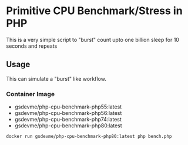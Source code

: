 # Primitive CPU Benchmark/Stress in PHP

This is a very simple script to "burst" count upto one billion sleep for 10 seconds and repeats

## Usage

This can simulate a "burst" like workflow.

### Container Image

- gsdevme/php-cpu-benchmark-php55:latest
- gsdevme/php-cpu-benchmark-php56:latest
- gsdevme/php-cpu-benchmark-php74:latest
- gsdevme/php-cpu-benchmark-php80:latest

```bash
docker run gsdevme/php-cpu-benchmark-php80:latest php bench.php
```
